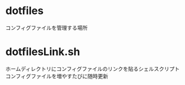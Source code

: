# dotfiles
コンフィグファイルを管理する場所

# dotfilesLink.sh
ホームディレクトリにコンフィグファイルのリンクを貼るシェルスクリプト  
コンフィグファイルを増やすたびに随時更新
